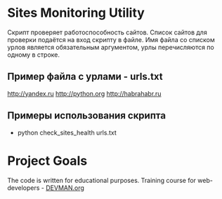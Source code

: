 # Sites Monitoring Utility
Скрипт проверяет работоспособность сайтов. Список сайтов для проверки подаётся на вход скрипту в файле. Имя файла со списком урлов является обязательным аргументом, урлы перечисляются по одному в строке.

## Пример файла с урлами - urls.txt
http://yandex.ru
http://python.org
http://habrahabr.ru

## Примеры использования скрипта
* python check_sites_health urls.txt


# Project Goals

The code is written for educational purposes. Training course for web-developers - [DEVMAN.org](https://devman.org)
